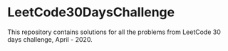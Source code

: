 # LeetCode30DaysChallenge
This repository contains solutions for all the problems from LeetCode 30 days challenge, April - 2020.
